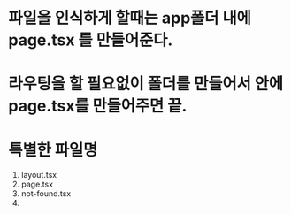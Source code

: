 # 파일을 인식하게 할때는 app폴더 내에 page.tsx 를 만들어준다.
# 라우팅을 할 필요없이 폴더를 만들어서 안에 page.tsx를 만들어주면 끝.

# 특별한 파일명
1. layout.tsx
2. page.tsx
3. not-found.tsx
4. 